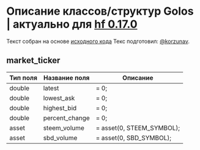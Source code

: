 # Описание классов/структур Golos | актуально для [hf 0.17.0](https://github.com/GolosChain/golos/releases/tag/v0.17.0)
Текст собран на основе [исходного кода](https://github.com/GolosChain/golos/tree/master/plugins/market_history/include/golos/plugins/market_history/market_history_objects.hpp)
Текс подготовил: [@korzunav](https://golos.io/@korzunav).
## market_ticker


|Тип поля|Название поля|Описание|
|--------|-------------|--------|
|double|latest|= 0;|
|double|lowest_ask|= 0;|
|double|highest_bid|= 0;|
|double|percent_change|= 0;|
|asset|steem_volume|= asset(0, STEEM_SYMBOL);|
|asset|sbd_volume|= asset(0, SBD_SYMBOL);|
